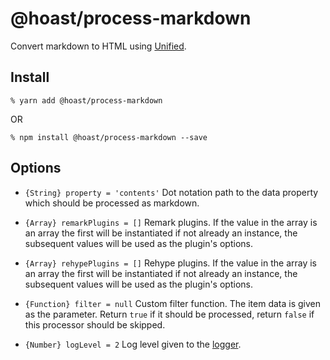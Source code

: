 # @hoast/process-markdown

Convert markdown to HTML using [Unified](https://github.com/unifiedjs/unified#readme).

## Install

```
% yarn add @hoast/process-markdown
```

OR

```
% npm install @hoast/process-markdown --save
```

## Options

- `{String} property = 'contents'` Dot notation path to the data property which should be processed as markdown.
- `{Array} remarkPlugins = []` Remark plugins. If the value in the array is an array the first will be instantiated if not already an instance, the subsequent values will be used as the plugin's options.
- `{Array} rehypePlugins = []` Rehype plugins. If the value in the array is an array the first will be instantiated if not already an instance, the subsequent values will be used as the plugin's options.

- `{Function} filter = null` Custom filter function. The item data is given as the parameter. Return `true` if it should be processed, return `false` if this processor should be skipped.

- `{Number} logLevel = 2` Log level given to the [logger](https://github.com/hoast/hoast/tree/master/packages/utils#logger.js).
